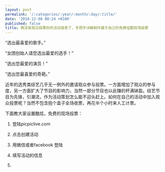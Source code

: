 ```yaml
---
layout: post
permalink: '/:categories/:year/:month/:day/:title/'
date: '2018-12-08 00:24 +0100'
published: false
title: 再没有观众投票你的活动就老了，手把手详解制作属于自己的免费炫酷现场投票
---
```

“选出最喜爱的歌手。”

“女团创始人请您选出最爱的选手！”

“选出您最爱的演员！”

“选出您最喜爱的奇葩。”

近年的选秀类综艺几乎无一例外的邀请观众参与投票。一方面增加了观众的参与度，另一方面扩大了节目的影响力，当然一部分节目也以此赚的杯满钵盈。综艺节目为先锋，引潮流，作为活动策划怎么能不迎头赶上。如何在自己的活动中加入观众投票呢？当然不包含抱个盒子全场收票，再花半个小时来人工计票。

下面教大家设置酷炫，免费的现场投票：

1. 登陆picpiclive.com

2. 点击创建活动

3. 用微信或者facebook 登陆

4. 填写活动的信息

5.